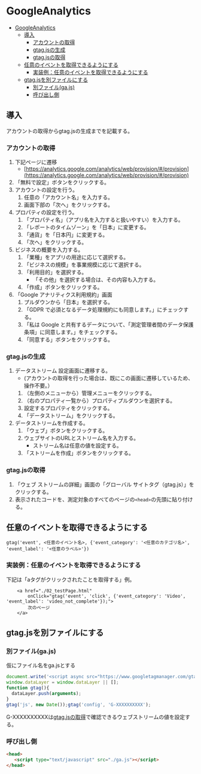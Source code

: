 # GoogleAnalytics

- [GoogleAnalytics](#googleanalytics)
  - [導入](#導入)
    - [アカウントの取得](#アカウントの取得)
    - [gtag.jsの生成](#gtagjsの生成)
    - [gtag.jsの取得](#gtagjsの取得)
  - [任意のイベントを取得できるようにする](#任意のイベントを取得できるようにする)
    - [実装例：任意のイベントを取得できるようにする](#実装例任意のイベントを取得できるようにする)
  - [gtag.jsを別ファイルにする](#gtagjsを別ファイルにする)
    - [別ファイル(ga.js)](#別ファイルgajs)
    - [呼び出し側](#呼び出し側)

## 導入

アカウントの取得からgtag.jsの生成までを記載する。  

### アカウントの取得
1. 下記ページに遷移
   - [https://analytics.google.com/analytics/web/provision/#/provision](https://analytics.google.com/analytics/web/provision/#/provision)
2. 「無料で設定」ボタンをクリックする。
3. アカウントの設定を行う。
   1. 任意の「アカウント名」を入力する。
   2. 画面下部の「次へ」をクリックする。
4. プロパティの設定を行う。
   1. 「プロパティ名」（アプリ名を入力すると扱いやすい）を入力する。
   2. 「レポートのタイムゾーン」を「日本」に変更する。
   3. 「通貨」を「日本円」に変更する。
   4. 「次へ」をクリックする。
5. ビジネスの概要を入力する。
   1. 「業種」をアプリの用途に応じて選択する。
   2. 「ビジネスの規模」を事業規模に応じて選択する。
   3. 「利用目的」を選択する。
        - 「その他」を選択する場合は、その内容も入力する。
   4. 「作成」ボタンをクリックする。
6. 「Google アナリティクス利用規約」画面
    1. プルダウンから「日本」を選択する。
    2. 「GDPR で必須となるデータ処理規約にも同意します。」にチェックする。
    3. 「私は Google と共有するデータについて、「測定管理者間のデータ保護条項」に同意します。」をチェックする。
    4. 「同意する」ボタンをクリックする。

### gtag.jsの生成

1. データストリーム 設定画面に遷移する。
   - (アカウントの取得を行った場合は、既にこの画面に遷移しているため、操作不要。）
   1. （左側のメニューから）管理メニューをクリックする。
   2. （右のプロパティ一覧から）プロパティプルダウンを選択する。
   3. 設定するプロパティをクリックする。
   4. 「データストリーム」をクリックする。
2. データストリームを作成する。
   1. 「ウェブ」ボタンをクリックする。
   2. ウェブサイトのURLとストリーム名を入力する。
      - ストリーム名は任意の値を設定する。
   3. 「ストリームを作成」ボタンをクリックする。

### gtag.jsの取得

1. 「ウェブ ストリームの詳細」画面の「グローバル サイトタグ（gtag.js）」をクリックする。
2. 表示されたコードを、測定対象のすべてのページの```<head>```の先頭に貼り付ける。 

## 任意のイベントを取得できるようにする

```
gtag('event', <任意のイベント名>, {'event_category': '<任意のカテゴリ名>', 'event_label': '<任意のラベル>'})
```

### 実装例：任意のイベントを取得できるようにする

下記は「aタグがクリックされたことを取得する」例。
```
    <a href="./02_testPage.html"
        onClick="gtag('event', 'click', {'event_category': 'Video', 'event_label': 'video_not_complete'});">
        次のページ
    </a>
```

## gtag.jsを別ファイルにする

### 別ファイル(ga.js)

仮にファイル名をga.jsとする
```javascript:ga.js
document.write('<script async src="https://www.googletagmanager.com/gtag/js?id=G-XXXXXXXXXX"></script>');
window.dataLayer = window.dataLayer || [];
function gtag(){
  dataLayer.push(arguments);
}
gtag('js', new Date());gtag('config', 'G-XXXXXXXXXX');

```
G-XXXXXXXXXXは[gtag.jsの取得](#gtag.jsの取得)で確認できるウェブストリームの値を設定する。

### 呼び出し側

```html
<head>
   <script type="text/javascript" src="./ga.js"></script>
</head>
```